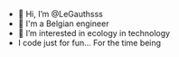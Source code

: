 - 👋 Hi, I’m @LeGauthsss
- 👀 I'm a Belgian engineer
- 🌱 I’m interested in ecology in technology 
- I code just for fun... For the time being

<!---
LeGauthsss/LeGauthsss is a ✨ special ✨ repository because its `README.md` (this file) appears on your GitHub profile.
You can click the Preview link to take a look at your changes.
--->
